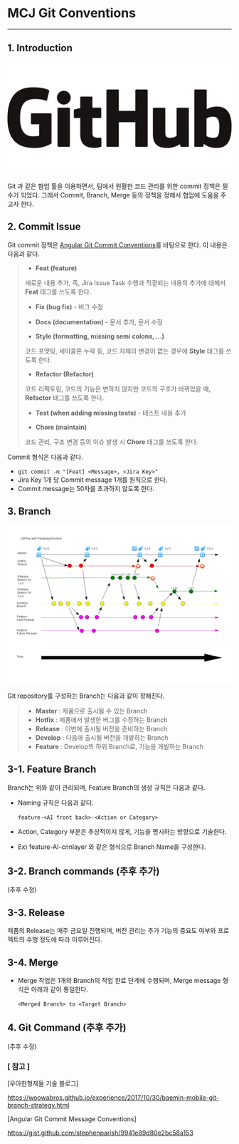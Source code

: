 # MCJ Git Conventions

---

## 1. Introduction

![](./SourceImages/Github.png)

Git 과 같은 협업 툴을 이용하면서, 팀에서 원활한 코드 관리를 위한 commit 정책은 필수가 되었다. 그래서 Commit, Branch, Merge 등의 정책을 정해서 협업에 도움을 주고자 한다.



## 2. Commit Issue

Git commit 정책은 [Angular Git Commit Conventions](https://gist.github.com/stephenparish/9941e89d80e2bc58a153)를 바탕으로 한다. 이 내용은 다음과 같다.

>- __Feat (feature)__
>
>  새로운 내용 추가, 즉, Jira Issue Task 수행과 직결되는 내용의 추가에 대해서 **Feat** 태그를 쓰도록 한다.
>
>- __Fix (bug fix)__ - 버그 수정
>
>- __Docs (documentation)__ - 문서 추가, 문서 수정
>
>- __Style (formatting, missing semi colons, …)__
>
>  코드 포맷팅, 세미콜론 누락 등, 코드 자체의 변경이 없는 경우에 **Style** 태그를 쓰도록 한다.
>
>- __Refactor (Refactor)__
>
>  코드 리팩토링, 코드의 기능은 변하지 않지만 코드의 구조가 바뀌었을 때, **Refactor** 태그를 쓰도록 한다.
>
>- __Test (when adding missing tests)__ - 테스트 내용 추가
>
>- __Chore (maintain)__
>
>  코드 관리, 구조 변경 등의 이슈 발생 시 **Chore** 태그를 쓰도록 한다.
>

Commit 형식은 다음과 같다.

- `git commit -m "[Feat] <Message>, <Jira Key>"`
- Jira Key 1개 당 Commit message 1개를 원칙으로 한다.
- Commit message는 50자를 초과하지 않도록 한다.



## 3. Branch

![](./SourceImages/GitFlow_with_Releasing_Number.jpg)

Git repository를 구성하는 Branch는 다음과 같이 정해진다.

>- __Master__ : 제품으로 출시될 수 있는 Branch
>- __Hotfix__ : 제품에서 발생한 버그를 수정하는 Branch
>- __Release__ : 이번에 출시될 버전을 준비하는 Branch
>- __Develop__ : 다음에 출시될 버전을 개발하는 Branch
>- __Feature__ : Develop의 하위 Branch로, 기능을 개발하는 Branch



## 3-1. Feature Branch

Branch는 위와 같이 관리되며, Feature Branch의 생성 규칙은 다음과 같다.

- Naming 규칙은 다음과 같다.

  `feature-<AI front back>-<Action or Category>`

- Action, Category 부분은 추상적이지 않게, 기능을 명시하는 방향으로 기술한다.

- Ex) feature-AI-cnnlayer 와 같은 형식으로 Branch Name을 구성한다.



## 3-2. Branch commands (추후 추가)

(추후 수정)

## 3-3. Release

제품의 Release는 매주 금요일 진행되며, 버전 관리는 추가 기능의 중요도 여부와 프로젝트의 수행 정도에 따라 이루어진다.



## 3-4. Merge

- Merge 작업은 1개의 Branch의 작업 완료 단계에 수행되며, Merge message 형식은 아래과 같이 통일한다.

   `<Merged Branch> to <Target Branch>`

  

## 4. Git Command (추후 추가)

(추후 수정)



### [  참고  ]

[우아한형제들 기술 블로그]

https://woowabros.github.io/experience/2017/10/30/baemin-mobile-git-branch-strategy.html

[Angular Git Commit Message Conventions]

https://gist.github.com/stephenparish/9941e89d80e2bc58a153